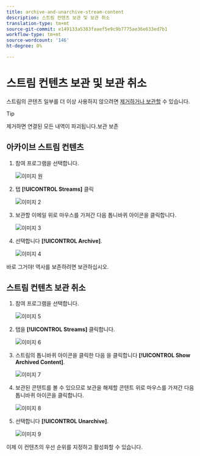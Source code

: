 ```yaml
---
title: archive-and-unarchive-stream-content
description: 스트림 컨텐츠 보관 및 보관 취소
translation-type: tm+mt
source-git-commit: e149133a5383faaef5e9c9b7775ae36e633ed7b1
workflow-type: tm+mt
source-wordcount: '146'
ht-degree: 0%

---
```



# 스트림 컨텐츠 보관 및 보관 취소

스트림의 콘텐츠 일부를 더 이상 사용하지 않으려면 [제거하거나 보관할](/help/sky/remove-stream-content.md) 수 있습니다.

>[!TIP]
>
>제거하면 연결된 모든 내역이 파괴됩니다.보관
>보존

## 아카이브 스트림 컨텐츠

1. 참여 프로그램을 선택합니다.

   ![이미지 원](/help/sky/assets/engagement-programs/archive-and-unarchive-stream-content/archive-and-unarchive-stream-content-1.png)

1. 탭 **[!UICONTROL Streams]** 클릭

   ![이미지 2](/help/sky/assets/engagement-programs/archive-and-unarchive-stream-content/archive-and-unarchive-stream-content-2.png)

1. 보관할 이메일 위로 마우스를 가져간 다음 톱니바퀴 아이콘을 클릭합니다.

   ![이미지 3](/help/sky/assets/engagement-programs/archive-and-unarchive-stream-content/archive-and-unarchive-stream-content-3.png)

1. 선택합니다 **[!UICONTROL Archive]**.

   ![이미지 4](/help/sky/assets/engagement-programs/archive-and-unarchive-stream-content/archive-and-unarchive-stream-content-4.png)

바로 그거야! 역사를 보존하려면 보관하십시오.

## 스트림 컨텐츠 보관 취소

1. 참여 프로그램을 선택합니다.

   ![이미지 5](/help/sky/assets/engagement-programs/archive-and-unarchive-stream-content/archive-and-unarchive-stream-content-5.png)

1. 탭을 **[!UICONTROL Streams]** 클릭합니다.

   ![이미지 6](/help/sky/assets/engagement-programs/archive-and-unarchive-stream-content/archive-and-unarchive-stream-content-6.png)

1. 스트림의 톱니바퀴 아이콘을 클릭한 다음 을 클릭합니다 **[!UICONTROL Show Archived Content]**.

   ![이미지 7](/help/sky/assets/engagement-programs/archive-and-unarchive-stream-content/archive-and-unarchive-stream-content-7.png)

1. 보관된 콘텐트를 볼 수 있으므로 보관을 해제할 콘텐트 위로 마우스를 가져간 다음 톱니바퀴 아이콘을 클릭합니다.

   ![이미지 8](/help/sky/assets/engagement-programs/archive-and-unarchive-stream-content/archive-and-unarchive-stream-content-8.png)

1. 선택합니다 **[!UICONTROL Unarchive]**.

   ![이미지 9](/help/sky/assets/engagement-programs/archive-and-unarchive-stream-content/archive-and-unarchive-stream-content-9.png)

이제 이 컨텐츠의 우선 순위를 지정하고 활성화할 수 있습니다.
